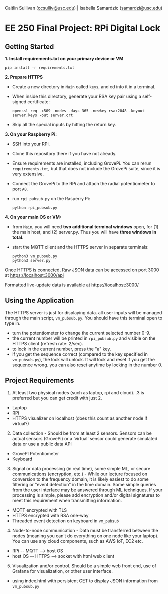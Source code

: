 Caitlin Sullivan (<ccsulliv@usc.edu>) | Isabella Samardzic (<samardzi@usc.edu>)

# EE 250 Final Project: RPi Digital Lock 

## Getting Started
**1. Install requirements.txt on your primary device or VM**

    pip install -r requirements.txt
    

**2. Prepare HTTPS**

- Create a new directory in `Main` called `keys`, and cd into it in a terminal. 
- When inside this directory, generate your RSA key pair using a self-signed certificate:

      openssl req -x509 -nodes -days 365 -newkey rsa:2048 -keyout server.keys -out server.crt

- Skip all the special inputs by hitting the return key.
  

**3. On your Raspberry Pi:**

- SSH into your RPi. 
- Clone this repository there if you have not already.
- Ensure requirements are installed, including GrovePi. You can rerun `requirements.txt`, but that does not include the GrovePi suite, 
since it is very extensive.
- Connect the GrovePi to the RPi and attach the radial potentiometer to port `A0`.
- run  `rpi_pubsub.py` on the Rasperry Pi:

      python rpi_pubsub.py

**4. On your main OS or VM:**

- from `Main`, you will need **two additional terminal windows** open, for (1) the main host, and (2) server.py.
  Thus you will have **three windows in total**.
- start the MQTT client and the HTTPS server in separate terminals:

      python3 vm_pubsub.py
      python3 server.py

Once HTTPS is connected, Raw JSON data can be accessed on port 3000 at <https://localhost:3000/api>

Formatted live-update data is available at <https://localhost:3000/>


## Using the Application
The HTTPS server is just for displaying data. all user inputs will be managed through the main script, `vm_pubsub.py`. 
You should have this terminal open to type in.

- turn the potentiometer to change the current selected number 0-9.
- the current number will be printed in `rpi_pubsub.py` and visible on the HTTPS client (refresh rate: 2/sec).
- to lock in the current number, press the "a" key.
- if you get the sequence correct (compared to the key specified in `vm_pubsub.py`), the lock will unlock. It will lock and reset if you get
  the sequence wrong. you can also reset anytime by locking in the number 0.

## Project Requirements

1. At least two physical nodes (such as laptop, rpi and cloud)...3 is preferred but you can get credit with just 2.
  - Laptop
  - RPi
  - HTTPS visualizer on localhost (does this count as another node if virtual?)
  
2. Data collection - Should be from at least 2 sensors. Sensors can be actual sensors (GrovePi) or a ‘virtual’ sensor could generate
   simulated data or use a public data API
  - GrovePI Potentiometer
  - Keyboard
  
3. Signal or data processing (in real time), some simple ML, or secure communications (encryption, etc.) - While our lecture focused on conversion
   to the frequency domain, it is likely easiest to do some filtering or "event detection" in the time domain. Some simple queries from the user
   interface may be answered through ML techniques. If your processing is simple, please add encryption and/or digital signatures to meet this requirement when transmitting information.
  - MQTT encrypted with TLS
  - HTTPS encrypted with RSA one-way
  - Threaded event detection on keyboard in `vm_pubsub`  

4. Node-to-node communication - Data must be transferred between the nodes (meaning you can’t do everything on one node like your laptop). You can use any cloud components, such as AWS IoT, EC2 etc.
  - RPi -- MQTT --> host OS
  - host OS -- HTTPS --> socket with html web client

5. Visualization and/or control.  Should be a simple web front end, use of Grafana for visualization, or other user interface.
  - using index.html with persistent GET to display JSON information from `vm_pubsub.py` 
